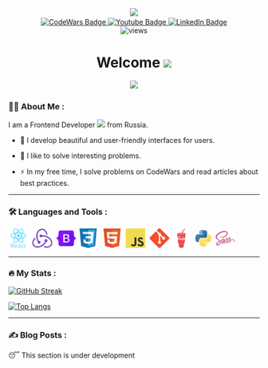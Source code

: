 <div id="header" align="center">
  <img src="https://media1.tenor.com/m/pPKOYQpTO8AAAAAd/monkey-developer.gif" width="200">
</div>

<div target="_blank» id="badges" align="center">
  <a href="https://www.codewars.com/users/DanilaBezhin">
    <img src="https://img.shields.io/badge/Codewars-blue?style=for-the-badge&logo=codewars&logoColor=white" alt="CodeWars Badge"/>
  </a>
  <a href="https://www.youtube.com/channel/UC3uZ3TdsDdSg1i77CGOZKgw">
    <img src="https://img.shields.io/badge/YouTube-red?style=for-the-badge&logo=youtube&logoColor=white" alt="Youtube Badge"/>
  </a>
  <a href="https://www.linkedin.com/in/danila-bezhin-23a6a928a/">
    <img src="https://img.shields.io/badge/LinkedIn-blue?style=for-the-badge&logo=linkedin&logoColor=white" alt="LinkedIn Badge"/>
  </a>
</div>

<div id="badges-of-views" align="center">
  <img src="https://komarev.com/ghpvc/?username=your-DanilaBezhin&style=flat-square&color=blue" alt="views"/>
</div>

<h1 align="center">
  Welcome 
  <img src="https://media.giphy.com/media/hvRJCLFzcasrR4ia7z/giphy.gif" width="30px"/>
</h1>

<div align="center">
  <img src="https://media0.giphy.com/media/v1.Y2lkPTc5MGI3NjExMXhjcWwwNHpjYmVpa3Fqa3Zyd3BrNWQxdmpuYmN0d3F4OWM3b25jciZlcD12MV9pbnRlcm5hbF9naWZfYnlfaWQmY3Q9Zw/LMcB8XospGZO8UQq87/giphy.gif"/>
</div>

### :man_technologist: About Me :

I am a Frontend Developer <img src="https://media.giphy.com/media/WUlplcMpOCEmTGBtBW/giphy.gif" width="30"> from Russia.

- :telescope: I develop beautiful and user-friendly interfaces for users.

- :seedling: I like to solve interesting problems.

- :zap: In my free time, I solve problems on CodeWars and read articles about best practices.

---

### :hammer_and_wrench: Languages and Tools :

<div>
  <img src="https://github.com/devicons/devicon/blob/master/icons/react/react-original-wordmark.svg" title="React" alt="React" width="40" height="40"/>&nbsp;
  <img src="https://github.com/devicons/devicon/blob/master/icons/redux/redux-original.svg" title="Redux" alt="Redux " width="40" height="40"/>&nbsp;
    <img src="https://raw.githubusercontent.com/devicons/devicon/1119b9f84c0290e0f0b38982099a2bd027a48bf1/icons/bootstrap/bootstrap-original.svg" title="Bootstar" width="40" height="40">
  <img src="https://raw.githubusercontent.com/devicons/devicon/1119b9f84c0290e0f0b38982099a2bd027a48bf1/icons/css3/css3-original.svg"  title="CSS3" alt="CSS" width="40" height="40"/>&nbsp;
  <img src="https://github.com/devicons/devicon/blob/master/icons/html5/html5-original.svg" title="HTML5" alt="HTML" width="40" height="40"/>&nbsp;
  <img src="https://github.com/devicons/devicon/blob/master/icons/javascript/javascript-original.svg" title="JavaScript" alt="JavaScript" width="40" height="40"/>&nbsp;
  <img src="https://raw.githubusercontent.com/devicons/devicon/1119b9f84c0290e0f0b38982099a2bd027a48bf1/icons/git/git-original.svg" title="Git" width="40" height="40"/>
  <img src="https://raw.githubusercontent.com/devicons/devicon/1119b9f84c0290e0f0b38982099a2bd027a48bf1/icons/gulp/gulp-plain.svg" title="gulp" alt="Gulp" width="40" height="40"/>
  <img src="https://raw.githubusercontent.com/devicons/devicon/1119b9f84c0290e0f0b38982099a2bd027a48bf1/icons/python/python-original.svg" title="Python" alt="Python" width="40" height="40"/>
  <img src="https://raw.githubusercontent.com/devicons/devicon/1119b9f84c0290e0f0b38982099a2bd027a48bf1/icons/sass/sass-original.svg" title="Sass" alt="Sass" width="40" height="40"/>

  
</div>


---

### :fire: My Stats :

[![GitHub Streak](http://github-readme-streak-stats.herokuapp.com?user=DanilaBezhin&theme=dark)](https://git.io/streak-stats)

[![Top Langs](https://github-readme-stats.vercel.app/api/top-langs/?username=DanilaBezhin&layout=donut-vertical&theme=dark)](https://github.com/anuraghazra/github-readme-stats)


---

### :writing_hand: Blog Posts :

:sleeping: This section is under development

